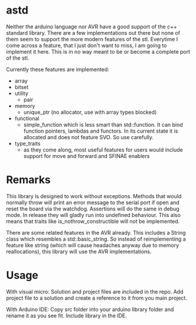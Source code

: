 # astd
Neither the arduino language nor AVR have a good support of the c++ standard library. There are a few implementations out there but none
of them seem to support the more modern features of the stl. Everytime I come across a feature, that I just don't want to miss, I am
going to implement it here. This is in no way meant to be or become a complete port of the stl.

Currently these features are implemented:
- array
- bitset
- utility
  - pair
- memory
  - unique_ptr (no allocator, use with array types blocked)
- functional
  - simple_function which is less smart than std::function. It can bind function pointers, lambdas and
    functors. In its current state it is allocated and does not feature SVO. So use carefully.
- type_traits
  - as they come along, most useful features for users would include support for move and forward and SFINAE enablers

# Remarks
This library is designed to work without exceptions. Methods that would normally throw will print an error message to the serial port if
open and reset the board via the watchdog. Assertions will do the same in debug mode. In release they will gladly run into undefined
behaviour. This also means that traits like is_nothrow_constructible will not be implemented.

There are some related features in the AVR already. This includes a String class which resembles a std::basic_string<char>. So instead of reimplementing a feature like string (which will cause headaches anyway due to memory reallocations), this library will use the AVR
implementations.

# Usage
With visual micro:
Solution and project files are included in the repo. Add project file to a solution and create a
reference to it from you main project.

With Arduino IDE:
Copy src folder into your arduino library folder and rename it as you see fit. Include library in the IDE.
